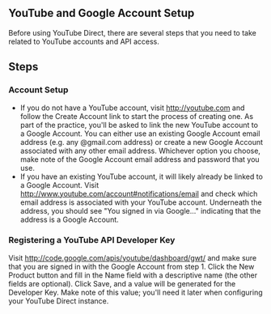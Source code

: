 ## YouTube and Google Account Setup ##

Before using YouTube Direct, there are several steps that you need to take related to YouTube accounts and API access.

## Steps ##

### Account Setup ###
  * If you do not have a YouTube account, visit http://youtube.com and follow the Create Account link to start the process of creating one. As part of the practice, you'll be asked to link the new YouTube account to a Google Account. You can either use an existing Google Account email address (e.g. any @gmail.com address) or create a new Google Account associated with any other email address. Whichever option you choose, make note of the Google Account email address and password that you use.
  * If you have an existing YouTube account, it will likely already be linked to a Google Account. Visit http://www.youtube.com/account#notifications/email and check which email address is associated with your YouTube account. Underneath the address, you should see "You signed in via Google..." indicating that the address is a Google Account.

### Registering a YouTube API Developer Key ###
Visit http://code.google.com/apis/youtube/dashboard/gwt/ and make sure that you are signed in with the Google Account from step 1. Click the New Product button and fill in the Name field with a descriptive name (the other fields are optional). Click Save, and a value will be generated for the Developer Key. Make note of this value; you'll need it later when configuring your YouTube Direct instance.